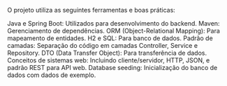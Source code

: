O projeto utiliza as seguintes ferramentas e boas práticas:

Java e Spring Boot: Utilizados para desenvolvimento do backend.
Maven: Gerenciamento de dependências.
ORM (Object-Relational Mapping): Para mapeamento de entidades.
H2 e SQL: Para banco de dados.
Padrão de camadas: Separação do código em camadas Controller, Service e Repository.
DTO (Data Transfer Object): Para transferência de dados.
Conceitos de sistemas web: Incluindo cliente/servidor, HTTP, JSON, e padrão REST para API web.
Database seeding: Inicialização do banco de dados com dados de exemplo.
